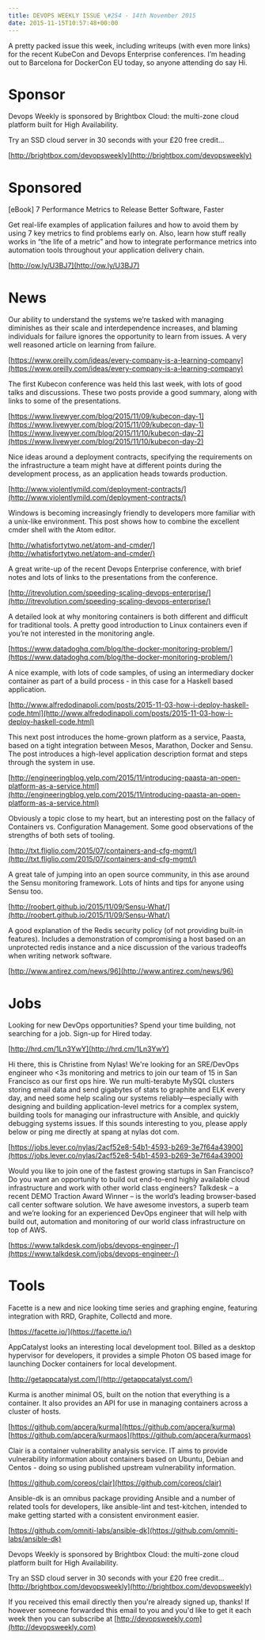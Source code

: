 ```yaml
---
title: DEVOPS WEEKLY ISSUE \#254 - 14th November 2015 
date: 2015-11-15T10:57:48+00:00
---
```


A pretty packed issue this week, including writeups (with even more links) for the recent KubeCon and Devops Enterprise conferences. I’m heading out to Barcelona for DockerCon EU today, so anyone attending do say Hi.


Sponsor
======

Devops Weekly is sponsored by Brightbox Cloud: the multi-zone cloud platform built for High Availability.

Try an SSD cloud server in 30 seconds with your £20 free credit…

[http://brightbox.com/devopsweekly](http://brightbox.com/devopsweekly)


Sponsored
========

[eBook] 7 Performance Metrics to Release Better Software, Faster

Get real-life examples of application failures and how to avoid them by using 7 key metrics to find problems early on. Also, learn how stuff really works in “the life of a metric” and how to integrate performance metrics into automation tools throughout your application delivery chain.

[http://ow.ly/U3BJ7](http://ow.ly/U3BJ7)


News
====

Our ability to understand the systems we’re tasked with managing diminishes as their scale and interdependence increases, and blaming individuals for failure ignores the opportunity to learn from issues. A very well reasoned article on learning from failure.

[https://www.oreilly.com/ideas/every-company-is-a-learning-company](https://www.oreilly.com/ideas/every-company-is-a-learning-company)


The first Kubecon conference was held this last week, with lots of good talks and discussions. These two posts provide a good summary, along with links to some of the presentations.

[https://www.livewyer.com/blog/2015/11/09/kubecon-day-1](https://www.livewyer.com/blog/2015/11/09/kubecon-day-1)
[https://www.livewyer.com/blog/2015/11/10/kubecon-day-2](https://www.livewyer.com/blog/2015/11/10/kubecon-day-2)


Nice ideas around a deployment contracts, specifying the requirements on the infrastructure a team might have at different points during the development process, as an application heads towards production.

[http://www.violentlymild.com/deployment-contracts/](http://www.violentlymild.com/deployment-contracts/)


Windows is becoming increasingly friendly to developers more familiar with a unix-like environment. This post shows how to combine the excellent cmder shell with the Atom editor.

[http://whatisfortytwo.net/atom-and-cmder/](http://whatisfortytwo.net/atom-and-cmder/)


A great write-up of the recent Devops Enterprise conference, with brief notes and lots of links to the presentations from the conference.

[http://itrevolution.com/speeding-scaling-devops-enterprise/](http://itrevolution.com/speeding-scaling-devops-enterprise/)


A detailed look at why monitoring containers is both different and difficult for traditional tools. A pretty good introduction to Linux containers even if you’re not interested in the monitoring angle.

[https://www.datadoghq.com/blog/the-docker-monitoring-problem/](https://www.datadoghq.com/blog/the-docker-monitoring-problem/)


A nice example, with lots of code samples, of using an intermediary docker container as part of a build process - in this case for a Haskell based application.

[http://www.alfredodinapoli.com/posts/2015-11-03-how-i-deploy-haskell-code.html](http://www.alfredodinapoli.com/posts/2015-11-03-how-i-deploy-haskell-code.html)


This next post introduces the home-grown platform as a service, Paasta, based on a tight integration between Mesos, Marathon, Docker and Sensu. The post introduces a high-level application description format and steps through the system in use.

[http://engineeringblog.yelp.com/2015/11/introducing-paasta-an-open-platform-as-a-service.html](http://engineeringblog.yelp.com/2015/11/introducing-paasta-an-open-platform-as-a-service.html)


Obviously a topic close to my heart, but an interesting post on the fallacy of Containers vs. Configuration Management. Some good observations of the strengths of both sets of tooling.

[http://txt.fliglio.com/2015/07/containers-and-cfg-mgmt/](http://txt.fliglio.com/2015/07/containers-and-cfg-mgmt/)


A great tale of jumping into an open source community, in this ase around the Sensu monitoring framework. Lots of hints and tips for anyone using Sensu too.

[http://roobert.github.io/2015/11/09/Sensu-What/](http://roobert.github.io/2015/11/09/Sensu-What/)


A good explanation of the Redis security policy (of not providing built-in features). Includes a demonstration of compromising a host based on an unprotected redis instance and a nice discussion of the various tradeoffs when writing network software.

[http://www.antirez.com/news/96](http://www.antirez.com/news/96)


Jobs
====

Looking for new DevOps opportunities? Spend your time building, not searching for a job. Sign-up for Hired today.

[http://hrd.cm/1Ln3YwY](http://hrd.cm/1Ln3YwY)


Hi there, this is Christine from Nylas! We're looking for an SRE/DevOps engineer who <3s monitoring and metrics to join our team of 15 in San Francisco as our first ops hire. We run multi-terabyte MySQL clusters storing email data and send gigabytes of stats to graphite and ELK every day, and need some help scaling our systems reliably—especially with designing and building application-level metrics for a complex system, building tools for managing our infrastructure with Ansible, and quickly debugging systems issues. If this sounds interesting to you, please apply below or ping me directly at spang at nylas dot com.

[https://jobs.lever.co/nylas/2acf52e8-54b1-4593-b269-3e7f64a43900](https://jobs.lever.co/nylas/2acf52e8-54b1-4593-b269-3e7f64a43900)


Would you like to join one of the fastest growing startups in San Francisco? Do you want an opportunity to build out end-to-end highly available cloud infrastructure and work with other world class engineers? Talkdesk – a recent DEMO Traction Award Winner – is the world’s leading browser-based call center software solution. We have awesome investors, a superb team and we’re looking for an experienced DevOps engineer that will help with build out, automation and monitoring of our world class infrastructure on top of AWS.

[https://www.talkdesk.com/jobs/devops-engineer-/](https://www.talkdesk.com/jobs/devops-engineer-/)


Tools
=====

Facette is a new and nice looking time series and graphing engine, featuring integration with RRD, Graphite, Collectd and more.

[https://facette.io/](https://facette.io/)


AppCatalyst looks an interesting local development tool. Billed as a desktop hypervisor for developers, it provides a simple Photon OS based image for launching Docker containers for local development.

[http://getappcatalyst.com/](http://getappcatalyst.com/)


Kurma is another minimal OS, built on the notion that everything is a container. It also provides an API for use in managing containers across a cluster of hosts.

[https://github.com/apcera/kurma](https://github.com/apcera/kurma)
[https://github.com/apcera/kurmaos](https://github.com/apcera/kurmaos)


Clair is a container vulnerability analysis service. IT aims to provide vulnerability information about containers based on Ubuntu, Debian and Centos - doing so using published upstream vulnerability information.

[https://github.com/coreos/clair](https://github.com/coreos/clair)


Ansible-dk is an omnibus package providing Ansible and a number of related tools for developers, like ansible-lint and test-kitchen, intended to make getting started with a consistent environment easier.

[https://github.com/omniti-labs/ansible-dk](https://github.com/omniti-labs/ansible-dk)


Devops Weekly is sponsored by Brightbox Cloud: the multi-zone cloud platform built for High Availability.

Try an SSD cloud server in 30 seconds with your £20 free credit…
[http://brightbox.com/devopsweekly](http://brightbox.com/devopsweekly)


If you received this email directly then you're already signed up, thanks! If however someone forwarded this email to you and you'd like to get it each week then you can subscribe at [http://devopsweekly.com](http://devopsweekly.com)

